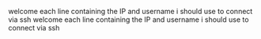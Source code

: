 welcome 
each line containing the IP and username i should use to connect via ssh
welcome 
each line containing the IP and username i should use to connect via ssh

